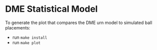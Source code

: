 # DME Statistical Model
To generate the plot that compares the DME urn model to simulated ball placements:

- run `make install`
- run `make plot`